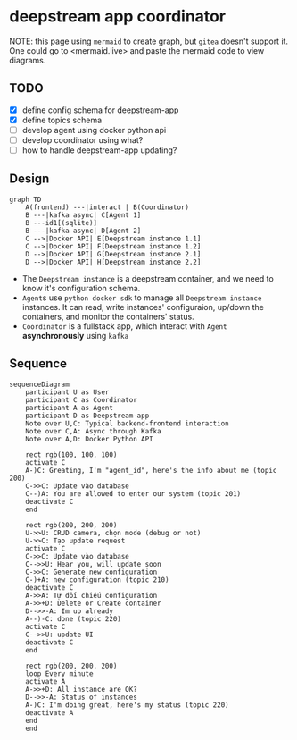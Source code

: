 # deepstream app coordinator

NOTE: this page using `mermaid` to create graph, but `gitea` doesn't support it.
One could go to <mermaid.live> and paste the mermaid code to view diagrams.

## TODO

- [x] define config schema for deepstream-app
- [x] define topics schema
- [ ] develop agent using docker python api
- [ ] develop coordinator using what?
- [ ] how to handle deepstream-app updating?

## Design

```mermaid
graph TD
    A(frontend) ---|interact | B(Coordinator)
    B ---|kafka async| C[Agent 1]
    B ---id1[(sqlite)]
    B ---|kafka async| D[Agent 2]
    C -->|Docker API| E[Deepstream instance 1.1]
    C -->|Docker API| F[Deepstream instance 1.2]
    D -->|Docker API| G[Deepstream instance 2.1]
    D -->|Docker API| H[Deepstream instance 2.2]
```

- The `Deepstream instance` is a deepstream container, and we need to know it's configuration schema.
- `Agent`s use `python docker sdk` to manage all `Deepstream instance` instances. It can read, write instances' configuraion, up/down the containers, and monitor the containers' status.
- `Coordinator` is a fullstack app, which interact with `Agent` **asynchronously** using `kafka`

## Sequence

```mermaid
sequenceDiagram
    participant U as User
    participant C as Coordinator
    participant A as Agent
    participant D as Deepstream-app
    Note over U,C: Typical backend-frontend interaction
    Note over C,A: Async through Kafka
    Note over A,D: Docker Python API

    rect rgb(100, 100, 100)
    activate C
    A-)C: Greating, I'm "agent_id", here's the info about me (topic 200)
    C->>C: Update vào database
    C--)A: You are allowed to enter our system (topic 201)
    deactivate C
    end

    rect rgb(200, 200, 200)
    U->>U: CRUD camera, chọn mode (debug or not)
    U->>C: Tạo update request
    activate C
    C->>C: Update vào database
    C-->>U: Hear you, will update soon
    C->>C: Generate new configuration
    C-)+A: new configuration (topic 210)
    deactivate C
    A->>A: Tự đối chiếu configuration
    A->>+D: Delete or Create container
    D-->>-A: Im up already
    A--)-C: done (topic 220)
    activate C
    C-->>U: update UI
    deactivate C
    end

    rect rgb(200, 200, 200)
    loop Every minute
    activate A
    A->>+D: All instance are OK?
    D-->>-A: Status of instances
    A-)C: I'm doing great, here's my status (topic 220)
    deactivate A
    end
    end
```